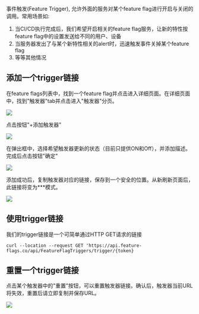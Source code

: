 
事件触发(Feature Trigger), 允许外面的服务对某个feature flag进行开启与关闭的调用。常用场景如:

1. 当CI/CD执行完成后，我们希望开启相关的feature flag服务，让新的特性按feature flag中的设置发送给不同的用户、设备
2. 当服务器发出了与某个新特性相关的alert时，迅速触发事件关掉某个feature flag
3. 等等其他情况

## 添加一个trigger链接

在feature flags列表中，找到一个feature flag并点击进入详细页面。在详细页面中，找到"触发器"tab并点击进入"触发器"分页。

![](/img/featureworkflow/trigger1.png)

点击按钮"+添加触发器"

![](/img/featureworkflow/trigger2.png)

在弹出框中，选择希望触发器更新的状态（目前只提供ON和Off），并添加描述。完成后点击按钮"确定"

![](/img/featureworkflow/trigger3.png)

添加成功后，复制触发器对应的链接，保存到一个安全的位置。从新刷新页面后，此链接将变为***模式。

![](/img/featureworkflow/trigger4.png)


## 使用trigger链接

我们的trigger链接是一个可简单通过HTTP GET请求的链接

    curl --location --request GET 'https://api.feature-flags.co/api/FeatureFlagTriggers/trigger/{token}

## 重置一个trigger链接

点击某个触发器中的"重置"按钮，可以重置触发器链接。确认后，触发器当前URL将失效，重置后请立即复制并保存URL。

![](/img/featureworkflow/trigger5.png)
